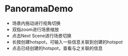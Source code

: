 # PanoramaDemo

- 场景内拖动进行视角切换
- 双指zoom进行场景缩放
- 点击Next Scene进行场景切换
- 长按创建hotspot，可输入一些信息关联到创建的hotspot
- 点击已经创建的hotspot，查看与之关联的信息
